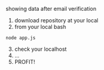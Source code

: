 showing data after email verification

1. download repository at your local
2. from your local bash
```
node app.js
```
3. check your localhost
4. ...
5. PROFIT!
